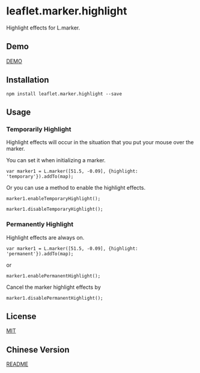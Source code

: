 # leaflet.marker.highlight
Highlight effects for L.marker.

## Demo

[DEMO](https://brandonxiang.github.io/leaflet.marker.highlight/examples/)


## Installation

```
npm install leaflet.marker.highlight --save
```

## Usage

### Temporarily Highlight

Highlight effects will occur in the situation that you put your mouse over the marker.

You can set it when initializing a marker. 

```
var marker1 = L.marker([51.5, -0.09], {highlight: 'temporary'}).addTo(map);
```

Or you can use a method to enable the highlight effects.

```
marker1.enableTemporaryHighlight();
```

```
marker1.disableTemporaryHighlight();
```


### Permanently Highlight

Highlight effects are always on.

```
var marker1 = L.marker([51.5, -0.09], {highlight: 'permanent'}).addTo(map);
```

or

```
marker1.enablePermanentHighlight();
```

Cancel the marker highlight effects by 

```
marker1.disablePermanentHighlight();
```

## License

[MIT](LICENSE)


## Chinese Version

[README](README_CN.md)
